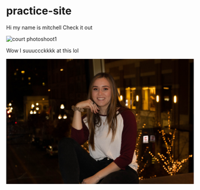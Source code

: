 # practice-site
Hi my name is mitchell
Check it out
<p/>
<img src="practice-site/2018_Holland_Courtney_CityCreeka-3559.jpg" alt="court photoshoot1">
<p/>
<p/>
Wow I suuuccckkkk at this lol
<p/>
<img src="/2018_Holland_Courtney_CityCreeka-3559.jpg" alt="court photoshoot1">
<p/>

